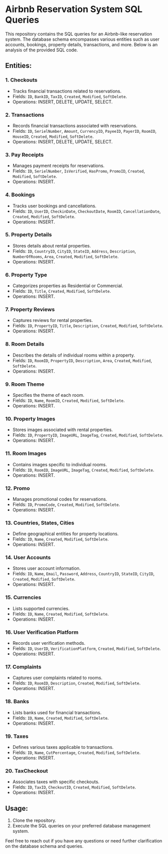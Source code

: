 # Airbnb Reservation System SQL Queries

This repository contains the SQL queries for an Airbnb-like reservation system. The database schema encompasses various entities such as user accounts, bookings, property details, transactions, and more. Below is an analysis of the provided SQL code.

## Entities:

### 1. Checkouts
- Tracks financial transactions related to reservations.
- Fields: `ID`, `BankID`, `TaxID`, `Created`, `Modified`, `SoftDelete`.
- Operations: INSERT, DELETE, UPDATE, SELECT.

### 2. Transactions
- Records financial transactions associated with reservations.
- Fields: `ID`, `SerielNumber`, `Amount`, `CurrencyID`, `PayeeID`, `PayerID`, `RoomID`, `HouseID`, `Created`, `Modified`, `SoftDelete`.
- Operations: INSERT, DELETE, UPDATE, SELECT.

### 3. Pay Receipts
- Manages payment receipts for reservations.
- Fields: `ID`, `SerielNumber`, `IsVerified`, `HasPromo`, `PromoID`, `Created`, `Modified`, `SoftDelete`.
- Operations: INSERT.

### 4. Bookings
- Tracks user bookings and cancellations.
- Fields: `ID`, `UserID`, `CheckinDate`, `CheckoutDate`, `RoomID`, `CancellationDate`, `Created`, `Modified`, `SoftDelete`.
- Operations: INSERT.

### 5. Property Details
- Stores details about rental properties.
- Fields: `ID`, `CountryID`, `CityID`, `StateID`, `Address`, `Description`, `NumberOfRooms`, `Area`, `Created`, `Modified`, `SoftDelete`.
- Operations: INSERT.

### 6. Property Type
- Categorizes properties as Residential or Commercial.
- Fields: `ID`, `Title`, `Created`, `Modified`, `SoftDelete`.
- Operations: INSERT.

### 7. Property Reviews
- Captures reviews for rental properties.
- Fields: `ID`, `PropertyID`, `Title`, `Description`, `Created`, `Modified`, `SoftDelete`.
- Operations: INSERT.

### 8. Room Details
- Describes the details of individual rooms within a property.
- Fields: `ID`, `RoomID`, `PropertyID`, `Description`, `Area`, `Created`, `Modified`, `SoftDelete`.
- Operations: INSERT.

### 9. Room Theme
- Specifies the theme of each room.
- Fields: `ID`, `Name`, `RoomID`, `Created`, `Modified`, `SoftDelete`.
- Operations: INSERT.

### 10. Property Images
- Stores images associated with rental properties.
- Fields: `ID`, `PropertyID`, `ImageURL`, `ImageTag`, `Created`, `Modified`, `SoftDelete`.
- Operations: INSERT.

### 11. Room Images
- Contains images specific to individual rooms.
- Fields: `ID`, `RoomID`, `ImageURL`, `ImageTag`, `Created`, `Modified`, `SoftDelete`.
- Operations: INSERT.

### 12. Promo
- Manages promotional codes for reservations.
- Fields: `ID`, `PromoCode`, `Created`, `Modified`, `SoftDelete`.
- Operations: INSERT.

### 13. Countries, States, Cities
- Define geographical entities for property locations.
- Fields: `ID`, `Name`, `Created`, `Modified`, `SoftDelete`.
- Operations: INSERT.

### 14. User Accounts
- Stores user account information.
- Fields: `ID`, `Name`, `Email`, `Password`, `Address`, `CountryID`, `StateID`, `CityID`, `Created`, `Modified`, `SoftDelete`.
- Operations: INSERT.

### 15. Currencies
- Lists supported currencies.
- Fields: `ID`, `Name`, `Created`, `Modified`, `SoftDelete`.
- Operations: INSERT.

### 16. User Verification Platform
- Records user verification methods.
- Fields: `ID`, `UserID`, `VerificationPlatform`, `Created`, `Modified`, `SoftDelete`.
- Operations: INSERT.

### 17. Complaints
- Captures user complaints related to rooms.
- Fields: `ID`, `RoomID`, `Description`, `Created`, `Modified`, `SoftDelete`.
- Operations: INSERT.

### 18. Banks
- Lists banks used for financial transactions.
- Fields: `ID`, `Name`, `Created`, `Modified`, `SoftDelete`.
- Operations: INSERT.

### 19. Taxes
- Defines various taxes applicable to transactions.
- Fields: `ID`, `Name`, `CutPercentage`, `Created`, `Modified`, `SoftDelete`.
- Operations: INSERT.

### 20. TaxCheckout
- Associates taxes with specific checkouts.
- Fields: `ID`, `TaxID`, `CheckoutID`, `Created`, `Modified`, `SoftDelete`.
- Operations: INSERT.

## Usage:

1. Clone the repository.
2. Execute the SQL queries on your preferred database management system.

Feel free to reach out if you have any questions or need further clarification on the database schema and queries.
